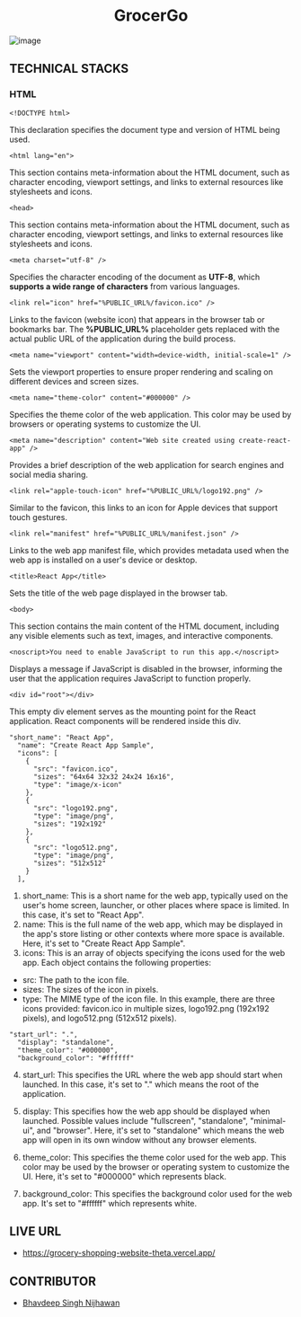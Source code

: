 <h1 align="center">GrocerGo</h1>

![image](https://github.com/BhavdeepSinghNijhawan/GrocerGo/assets/143419096/d50845e0-1243-45eb-96f3-b776a5f30311)

## TECHNICAL STACKS

### HTML

```
<!DOCTYPE html>
```

This declaration specifies the document type and version of HTML being used.

```
<html lang="en">
```

This section contains meta-information about the HTML document, such as character encoding, viewport settings, and links to external resources like stylesheets and icons.

```
<head>
```

This section contains meta-information about the HTML document, such as character encoding, viewport settings, and links to external resources like stylesheets and icons.

```
<meta charset="utf-8" />
```

Specifies the character encoding of the document as **UTF-8**, which **supports a wide range of characters** from various languages.

```
<link rel="icon" href="%PUBLIC_URL%/favicon.ico" />
```
Links to the favicon (website icon) that appears in the browser tab or bookmarks bar. The **%PUBLIC_URL%** placeholder gets replaced with the actual public URL of the application during the build process.

```
<meta name="viewport" content="width=device-width, initial-scale=1" />
```

Sets the viewport properties to ensure proper rendering and scaling on different devices and screen sizes.

```
<meta name="theme-color" content="#000000" />
```

Specifies the theme color of the web application. This color may be used by browsers or operating systems to customize the UI.

```
<meta name="description" content="Web site created using create-react-app" />
```

Provides a brief description of the web application for search engines and social media sharing.

```
<link rel="apple-touch-icon" href="%PUBLIC_URL%/logo192.png" />
```

Similar to the favicon, this links to an icon for Apple devices that support touch gestures.

```
<link rel="manifest" href="%PUBLIC_URL%/manifest.json" />
```

Links to the web app manifest file, which provides metadata used when the web app is installed on a user's device or desktop.

```
<title>React App</title>
```

Sets the title of the web page displayed in the browser tab.

```
<body>
```

This section contains the main content of the HTML document, including any visible elements such as text, images, and interactive components.

```
<noscript>You need to enable JavaScript to run this app.</noscript>
```

Displays a message if JavaScript is disabled in the browser, informing the user that the application requires JavaScript to function properly.

```
<div id="root"></div>
```

This empty div element serves as the mounting point for the React application. React components will be rendered inside this div.

```
"short_name": "React App",
  "name": "Create React App Sample",
  "icons": [
    {
      "src": "favicon.ico",
      "sizes": "64x64 32x32 24x24 16x16",
      "type": "image/x-icon"
    },
    {
      "src": "logo192.png",
      "type": "image/png",
      "sizes": "192x192"
    },
    {
      "src": "logo512.png",
      "type": "image/png",
      "sizes": "512x512"
    }
  ],
```

1. short_name: This is a short name for the web app, typically used on the user's home screen, launcher, or other places where space is limited. In this case, it's set to "React App".
2. name: This is the full name of the web app, which may be displayed in the app's store listing or other contexts where more space is available. Here, it's set to "Create React App Sample".
3. icons: This is an array of objects specifying the icons used for the web app. Each object contains the following properties:
- src: The path to the icon file.
- sizes: The sizes of the icon in pixels.
- type: The MIME type of the icon file.
In this example, there are three icons provided: favicon.ico in multiple sizes, logo192.png (192x192 pixels), and logo512.png (512x512 pixels).

```
"start_url": ".",
  "display": "standalone",
  "theme_color": "#000000",
  "background_color": "#ffffff"
```

4. start_url: This specifies the URL where the web app should start when launched. In this case, it's set to "." which means the root of the application.

5. display: This specifies how the web app should be displayed when launched. Possible values include "fullscreen", "standalone", "minimal-ui", and "browser". Here, it's set to "standalone" which means the web app will open in its own window without any browser elements.

6. theme_color: This specifies the theme color used for the web app. This color may be used by the browser or operating system to customize the UI. Here, it's set to "#000000" which represents black.

7. background_color: This specifies the background color used for the web app. It's set to "#ffffff" which represents white.

## LIVE URL

- https://grocery-shopping-website-theta.vercel.app/

## CONTRIBUTOR

- [Bhavdeep Singh Nijhawan](https://www.linkedin.com/in/bhavdeep-singh-nijhawan-739634280)

